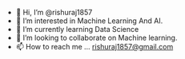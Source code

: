 - 👋 Hi, I’m @rishuraj1857
- 👀 I’m interested in Machine Learning And AI.
- 🌱 I’m currently learning Data Science
- 💞️ I’m looking to collaborate on Machine learning. 
- 📫 How to reach me ... rishuraj1857@gmail.com

<!---
rishuraj1857/rishuraj1857 is a ✨ special ✨ repository because its `README.md` (this file) appears on your GitHub profile.
You can click the Preview link to take a look at your changes.
--->

